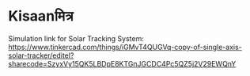 # Kisaanमित्र
Simulation link for Solar Tracking System:
https://www.tinkercad.com/things/iGMvT4QUGVq-copy-of-single-axis-solar-tracker/editel?sharecode=SzyxVy15QK5LBDpE8KTGnJGCDC4Pc5QZ5j2V29EWQnY
